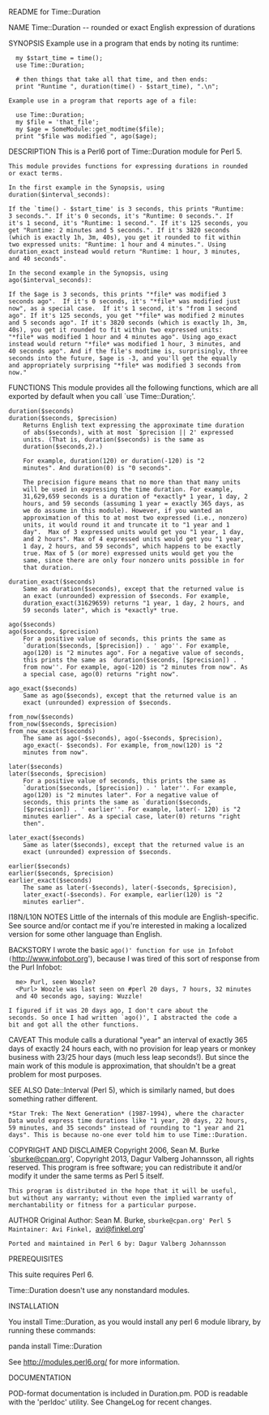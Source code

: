 README for Time::Duration

NAME
    Time::Duration -- rounded or exact English expression of durations

SYNOPSIS
    Example use in a program that ends by noting its runtime:

      my $start_time = time();
      use Time::Duration;
      
      # then things that take all that time, and then ends:
      print "Runtime ", duration(time() - $start_time), ".\n";

    Example use in a program that reports age of a file:

      use Time::Duration;
      my $file = 'that_file';
      my $age = SomeModule::get_modtime($file);
      print "$file was modified ", ago($age);

DESCRIPTION
    This is a Perl6 port of Time::Duration module for Perl 5.

    This module provides functions for expressing durations in rounded
    or exact terms.

    In the first example in the Synopsis, using
    duration($interval_seconds):

    If the `time() - $start_time' is 3 seconds, this prints "Runtime:
    3 seconds.". If it's 0 seconds, it's "Runtime: 0 seconds.". If
    it's 1 second, it's "Runtime: 1 second.". If it's 125 seconds, you
    get "Runtime: 2 minutes and 5 seconds.". If it's 3820 seconds
    (which is exactly 1h, 3m, 40s), you get it rounded to fit within
    two expressed units: "Runtime: 1 hour and 4 minutes.". Using
    duration_exact instead would return "Runtime: 1 hour, 3 minutes,
    and 40 seconds".

    In the second example in the Synopsis, using
    ago($interval_seconds):

    If the $age is 3 seconds, this prints "*file* was modified 3
    seconds ago".  If it's 0 seconds, it's "*file* was modified just
    now", as a special case.  If it's 1 second, it's "from 1 second
    ago". If it's 125 seconds, you get "*file* was modified 2 minutes
    and 5 seconds ago". If it's 3820 seconds (which is exactly 1h, 3m,
    40s), you get it rounded to fit within two expressed units:
    "*file* was modified 1 hour and 4 minutes ago". Using ago_exact
    instead would return "*file* was modified 1 hour, 3 minutes, and
    40 seconds ago". And if the file's modtime is, surprisingly, three
    seconds into the future, $age is -3, and you'll get the equally
    and appropriately surprising "*file* was modified 3 seconds from
    now."

FUNCTIONS
    This module provides all the following functions, which are all
    exported by default when you call `use Time::Duration;'.

    duration($seconds)
    duration($seconds, $precision)
        Returns English text expressing the approximate time duration
        of abs($seconds), with at most `$precision || 2' expressed
        units. (That is, duration($seconds) is the same as
        duration($seconds,2).)

        For example, duration(120) or duration(-120) is "2
        minutes". And duration(0) is "0 seconds".

        The precision figure means that no more than that many units
        will be used in expressing the time duration. For example,
        31,629,659 seconds is a duration of *exactly* 1 year, 1 day, 2
        hours, and 59 seconds (assuming 1 year = exactly 365 days, as
        we do assume in this module). However, if you wanted an
        approximation of this to at most two expressed (i.e., nonzero)
        units, it would round it and truncate it to "1 year and 1
        day".  Max of 3 expressed units would get you "1 year, 1 day,
        and 2 hours". Max of 4 expressed units would get you "1 year,
        1 day, 2 hours, and 59 seconds", which happens to be exactly
        true. Max of 5 (or more) expressed units would get you the
        same, since there are only four nonzero units possible in for
        that duration.

    duration_exact($seconds)
        Same as duration($seconds), except that the returned value is
        an exact (unrounded) expression of $seconds. For example,
        duration_exact(31629659) returns "1 year, 1 day, 2 hours, and
        59 seconds later", which is *exactly* true.

    ago($seconds)
    ago($seconds, $precision)
        For a positive value of seconds, this prints the same as
        `duration($seconds, [$precision]) . ' ago''. For example,
        ago(120) is "2 minutes ago". For a negative value of seconds,
        this prints the same as `duration($seconds, [$precision]) . '
        from now''. For example, ago(-120) is "2 minutes from now". As
        a special case, ago(0) returns "right now".

    ago_exact($seconds)
        Same as ago($seconds), except that the returned value is an
        exact (unrounded) expression of $seconds.

    from_now($seconds)
    from_now($seconds, $precision)
    from_now_exact($seconds)
        The same as ago(-$seconds), ago(-$seconds, $precision),
        ago_exact(- $seconds). For example, from_now(120) is "2
        minutes from now".

    later($seconds)
    later($seconds, $precision)
        For a positive value of seconds, this prints the same as
        `duration($seconds, [$precision]) . ' later''. For example,
        ago(120) is "2 minutes later". For a negative value of
        seconds, this prints the same as `duration($seconds,
        [$precision]) . ' earlier''. For example, later(- 120) is "2
        minutes earlier". As a special case, later(0) returns "right
        then".

    later_exact($seconds)
        Same as later($seconds), except that the returned value is an
        exact (unrounded) expression of $seconds.

    earlier($seconds)
    earlier($seconds, $precision)
    earlier_exact($seconds)
        The same as later(-$seconds), later(-$seconds, $precision),
        later_exact(-$seconds). For example, earlier(120) is "2
        minutes earlier".

I18N/L10N NOTES
    Little of the internals of this module are English-specific. See
    source and/or contact me if you're interested in making a
    localized version for some other language than English.

BACKSTORY
    I wrote the basic `ago()' function for use in Infobot
    (`http://www.infobot.org'), because I was tired of this sort of
    response from the Purl Infobot:

      me> Purl, seen Woozle?
      <Purl> Woozle was last seen on #perl 20 days, 7 hours, 32 minutes
      and 40 seconds ago, saying: Wuzzle!

    I figured if it was 20 days ago, I don't care about the
    seconds. So once I had written `ago()', I abstracted the code a
    bit and got all the other functions.

CAVEAT
    This module calls a durational "year" an interval of exactly 365
    days of exactly 24 hours each, with no provision for leap years or
    monkey business with 23/25 hour days (much less leap
    seconds!). But since the main work of this module is
    approximation, that shouldn't be a great problem for most
    purposes.

SEE ALSO
    Date::Interval (Perl 5), which is similarly named, but does something
    rather different.

    *Star Trek: The Next Generation* (1987-1994), where the character
    Data would express time durations like "1 year, 20 days, 22 hours,
    59 minutes, and 35 seconds" instead of rounding to "1 year and 21
    days". This is because no-one ever told him to use Time::Duration.

COPYRIGHT AND DISCLAIMER
    Copyright 2006, Sean M. Burke `sburke@cpan.org', 
    Copyright 2013, Dagur Valberg Johannsson, 
    all rights reserved. This program is free software; you can redistribute it
    and/or modify it under the same terms as Perl 5 itself.

    This program is distributed in the hope that it will be useful,
    but without any warranty; without even the implied warranty of
    merchantability or fitness for a particular purpose.

AUTHOR
    Original Author: Sean M. Burke, `sburke@cpan.org'
		Perl 5 Maintainer: Avi Finkel, `avi@finkel.org'

    Ported and maintained in Perl 6 by: Dagur Valberg Johannsson



PREREQUISITES

This suite requires Perl 6.

Time::Duration doesn't use any nonstandard modules.


INSTALLATION

You install Time::Duration, as you would install any perl 6 module
library, by running these commands:

   panda install Time::Duration

See http://modules.perl6.org/ for more information.


DOCUMENTATION

POD-format documentation is included in Duration.pm.  POD is readable
with the 'perldoc' utility.  See ChangeLog for recent changes.

